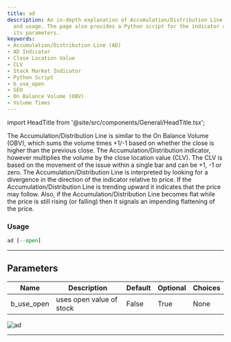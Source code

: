 ```yaml
---
title: ad
description: An in-depth explanation of Accumulation/Distribution Line (AD), its interpretation,
  and usage. The page also provides a Python script for the indicator and describes
  its parameters.
keywords:
- Accumulation/Distribution Line (AD)
- AD Indicator
- Close Location Value
- CLV
- Stock Market Indicator
- Python Script
- b_use_open
- SEO
- On Balance Volume (OBV)
- Volume Times
---
```


import HeadTitle from '@site/src/components/General/HeadTitle.tsx';

<HeadTitle title="stocks/ta/ad - Reference | OpenBB Terminal Docs" />

The Accumulation/Distribution Line is similar to the On Balance Volume (OBV), which sums the volume times +1/-1 based on whether the close is higher than the previous close. The Accumulation/Distribution indicator, however multiplies the volume by the close location value (CLV). The CLV is based on the movement of the issue within a single bar and can be +1, -1 or zero. The Accumulation/Distribution Line is interpreted by looking for a divergence in the direction of the indicator relative to price. If the Accumulation/Distribution Line is trending upward it indicates that the price may follow. Also, if the Accumulation/Distribution Line becomes flat while the price is still rising (or falling) then it signals an impending flattening of the price.

### Usage

```python
ad [--open]
```

---

## Parameters

| Name | Description | Default | Optional | Choices |
| ---- | ----------- | ------- | -------- | ------- |
| b_use_open | uses open value of stock | False | True | None |

![ad](https://user-images.githubusercontent.com/46355364/154309283-9512c6c0-dda3-4348-9350-105238676479.png)

---
